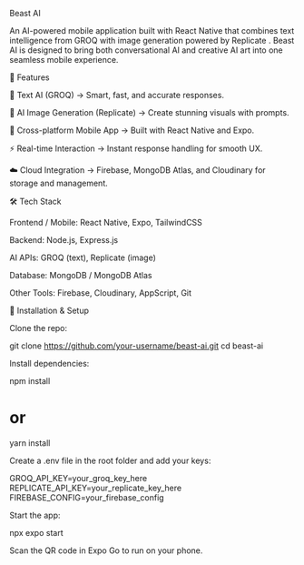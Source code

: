 Beast AI

An AI-powered mobile application built with React Native that combines text intelligence from GROQ
 with image generation powered by Replicate
. Beast AI is designed to bring both conversational AI and creative AI art into one seamless mobile experience.

🚀 Features

🤖 Text AI (GROQ) → Smart, fast, and accurate responses.

🎨 AI Image Generation (Replicate) → Create stunning visuals with prompts.

📱 Cross-platform Mobile App → Built with React Native and Expo.

⚡ Real-time Interaction → Instant response handling for smooth UX.

☁️ Cloud Integration → Firebase, MongoDB Atlas, and Cloudinary for storage and management.

🛠️ Tech Stack

Frontend / Mobile: React Native, Expo, TailwindCSS

Backend: Node.js, Express.js

AI APIs: GROQ (text), Replicate (image)

Database: MongoDB / MongoDB Atlas

Other Tools: Firebase, Cloudinary, AppScript, Git

📲 Installation & Setup

Clone the repo:

git clone https://github.com/your-username/beast-ai.git
cd beast-ai


Install dependencies:

npm install
# or
yarn install


Create a .env file in the root folder and add your keys:

GROQ_API_KEY=your_groq_key_here
REPLICATE_API_KEY=your_replicate_key_here
FIREBASE_CONFIG=your_firebase_config


Start the app:

npx expo start


Scan the QR code in Expo Go to run on your phone.
